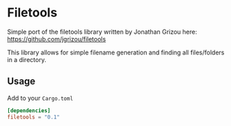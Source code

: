 # Filetools
Simple port of the filetools library written by Jonathan Grizou here: https://github.com/jgrizou/filetools

This library allows for simple filename generation and finding all files/folders in a directory.

## Usage
Add to your `Cargo.toml`
```toml
[dependencies]
filetools = "0.1"
```
